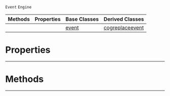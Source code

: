  `Event` `Engine`



|Methods|Properties|Base Classes|Derived Classes|
|---|---|---|---|
| | |[event](https://github.com/zeroengineteam/ZeroDocs/blob/master/code_reference/class_reference/event.markdown)|[cogreplaceevent](https://github.com/zeroengineteam/ZeroDocs/blob/master/code_reference/class_reference/cogreplaceevent.markdown)|


 #  Properties


---  
 #  Methods


---  
 

 